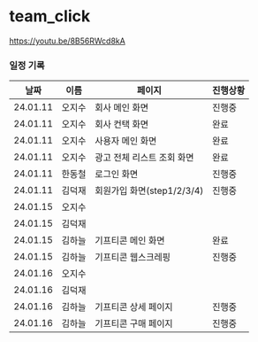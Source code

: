# team_click





https://youtu.be/8B56RWcd8kA

### 일정 기록
|날짜|이름|페이지|진행상황|
|--|--|--|--|
|24.01.11|오지수|회사 메인 화면|진행중|
|24.01.11|오지수|회사 컨택 화면|완료|
|24.01.11|오지수|사용자 메인 화면|완료|
|24.01.11|오지수|광고 전체 리스트 조회 화면|완료|
|24.01.11|한동철|로그인 화면|진행중|
|24.01.11|김덕재|회원가입 화면(step1/2/3/4) |진행중|
|24.01.15|오지수| | |
|24.01.15|김덕재| | |
|24.01.15|김하늘|기프티콘 메인 화면|완료|
|24.01.15|김하늘|기프티콘 웹스크레핑|진행중|
|24.01.16|오지수| | |
|24.01.16|김덕재| | |
|24.01.16|김하늘|기프티콘 상세 페이지|진행중|
|24.01.16|김하늘|기프티콘 구매 페이지|진행중|
